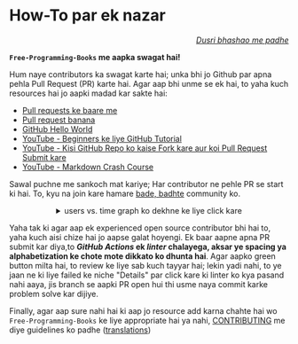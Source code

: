 # How-To par ek nazar

<div align="right" markdown="1">

*[Dusri bhashao me padhe](README.md#translations)*

</div>

**`Free-Programming-Books` me aapka swagat hai!**

Hum naye contributors ka swagat karte hai; unka bhi jo Github par apna pehla Pull Request (PR) karte hai. Agar aap bhi unme se ek hai, to yaha kuch resources hai jo aapki madad kar sakte hai:

* [Pull requests ke baare me](https://docs.github.com/en/pull-requests/collaborating-with-pull-requests/proposing-changes-to-your-work-with-pull-requests/about-pull-requests)
* [Pull request banana](https://docs.github.com/en/pull-requests/collaborating-with-pull-requests/proposing-changes-to-your-work-with-pull-requests/creating-a-pull-request)
* [GitHub Hello World](https://docs.github.com/en/get-started/quickstart/hello-world)
* [YouTube - Beginners ke liye GitHub Tutorial](https://www.youtube.com/watch?v=0fKg7e37bQE)
* [YouTube - Kisi GitHub Repo ko kaise Fork kare aur koi Pull Request Submit kare](https://www.youtube.com/watch?v=G1I3HF4YWEw)
* [YouTube - Markdown Crash Course](https://www.youtube.com/watch?v=HUBNt18RFbo)


Sawal puchne me sankoch mat kariye; Har contributor ne pehle PR se start ki hai. To, kyu na join kare hamare [bade, badhte](https://www.apiseven.com/en/contributor-graph?chart=contributorOverTime&repo=ebookfoundation/free-programming-books) community ko.

<details align="center" markdown="1">
<summary>users vs. time graph ko dekhne ke liye click kare</summary>

[![EbookFoundation/free-programming-books's Contributor over time Graph](https://contributor-overtime-api.apiseven.com/contributors-svg?chart=contributorOverTime&repo=ebookfoundation/free-programming-books)](https://www.apiseven.com/en/contributor-graph?chart=contributorOverTime&repo=ebookfoundation/free-programming-books)

[![EbookFoundation/free-programming-books's Monthly Active Contributors graph](https://contributor-overtime-api.apiseven.com/contributors-svg?chart=contributorMonthlyActivity&repo=ebookfoundation/free-programming-books)](https://www.apiseven.com/en/contributor-graph?chart=contributorMonthlyActivity&repo=ebookfoundation/free-programming-books)

</details>

Yaha tak ki agar aap ek experienced open source contributor bhi hai to, yaha kuch aisi chize hai jo aapse galat hoyengi. Ek baar aapne apna PR submit kar diya,to ***GitHub Actions* ek *linter* chalayega, aksar ye spacing ya alphabetization ke chote mote dikkato ko dhunta hai**. Agar aapko green button milta hai, to review ke liye sab kuch tayyar hai; lekin yadi nahi, to ye jaan ne ki liye failed ke niche "Details" par click kare ki linter ko kya pasand nahi aaya, jis branch se aapki PR open hui thi usme naya commit karke problem solve kar dijiye.

Finally, agar aap sure nahi hai ki aap jo resource add karna chahte hai wo `Free-Programming-Books` ke liye appropriate hai ya nahi, [CONTRIBUTING](CONTRIBUTING.md) me diye guidelines ko padhe ([translations](README.md#translations))
